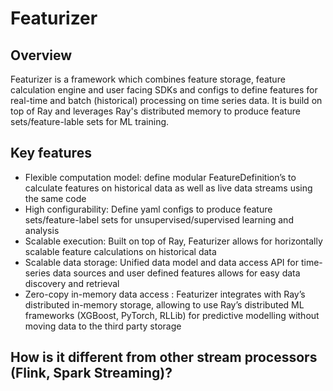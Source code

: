 # Featurizer

## Overview

Featurizer is a framework which combines feature storage, feature calculation engine and user facing
SDKs and configs to define features for real-time and batch (historical) processing on time series data.
It is build on top of Ray and leverages Ray's distributed memory to produce feature sets/feature-lable sets for
ML training.

## Key features

- Flexible computation model: define modular FeatureDefinition’s to calculate features on historical data as well as live data streams using the same code
- High configurability: Define yaml configs to produce feature sets/feature-label sets for unsupervised/supervised learning and analysis
- Scalable execution: Built on top of Ray, Featurizer allows for horizontally scalable feature calculations on historical data
- Scalable data storage: Unified data model and data access API for time-series data sources and user defined features allows for easy data discovery and retrieval
- Zero-copy in-memory data access : Featurizer integrates with Ray’s distributed in-memory storage, allowing to use Ray’s distributed ML frameworks (XGBoost, PyTorch, RLLib) for predictive modelling without moving data to the third party storage

## How is it different from other stream processors (Flink, Spark Streaming)?